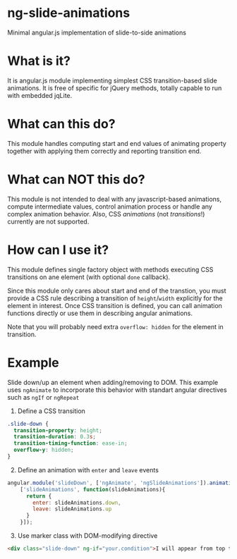 # ng-slide-animations
Minimal angular.js implementation of slide-to-side animations

# What is it?
It is angular.js module implementing simplest CSS transition-based slide animations. It is free of specific for jQuery methods, totally capable to run with embedded jqLite.

# What can this do?
This module handles computing start and end values of animating property together with applying them correctly and reporting transition end.

# What can NOT this do?
This module is not intended to deal with any javascript-based animations, compute intermediate values, control animation process or handle any complex animation behavior. Also, CSS *animations* (not *transitions*!) currently are not supported.
    
# How can I use it?
This module defines single factory object with methods executing CSS transitions on ane element (with optional `done` callback).

Since this module only cares about start and end of the transtion, you must provide a CSS rule describing a transition of `height`/`width` explicitly for the element in interest. Once CSS transition is defined, you can call animation functions directly or use them in describing angular animations.

Note that you will probably need extra `overflow: hidden` for the element in transition.

# Example
Slide down/up an element when adding/removing to DOM. This example uses `ngAnimate` to incorporate this behavior with standart angular directives such as `ngIf` or `ngRepeat`

1. Define a CSS transition
```CSS
.slide-down {
  transition-property: height;
  transition-duration: 0.3s;
  transition-timing-function: ease-in;
  overflow-y: hidden;
}
```

2. Define an animation with `enter` and `leave` events
```javascript
angular.module('slideDown', ['ngAnimate', 'ngSlideAnimations']).animation('.slide-down',
    ['slideAnimations', function(slideAnimations){
      return {
        enter: slideAnimations.down,
        leave: slideAnimations.up
      }
    }]);
```

3. Use marker class with DOM-modifying directive
```HTML
<div class="slide-down" ng-if="your.condition">I will appear from top to bottom</div>
```